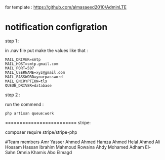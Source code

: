 for template : 
 https://github.com/almasaeed2010/AdminLTE

# notification configration
step 1 : 

in .nav file put make the values like that :

```
MAIL_DRIVER=smtp
MAIL_HOST=smtp.gmail.com
MAIL_PORT=587
MAIL_USERNAME=xyz@gmail.com
MAIL_PASSWORD=yourpassword
MAIL_ENCRYPTION=tls
QUEUE_DRIVER=database
```
step 2 :

run the commend : 

```
php artisan queue:work 
```
=========================
stripe:

composer require stripe/stripe-php

#Team members 
Amr Yasser Ahmed Ahmed Hamza
Ahmed Helal Ahmed Ali
Hossam Hassan Ibrahim Mahmoud
Rowaina Ahdy Mohamed Adham El-Sahn
Omnia Khamis Abo Elmagd 

